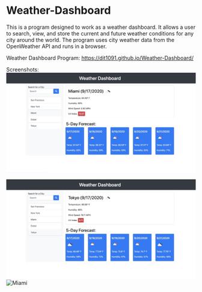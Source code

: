 # Weather-Dashboard

This is a program designed to work as a weather dashboard. It allows a user to search, view, and store the current and future weather conditions for any city around the world. The program uses city weather data from the OpenWeather API and runs in a browser.

Weather Dashboard Program: https://dit1091.github.io/Weather-Dashboard/ 

Screenshots:
<img src="images/Miami.jpeg" alt="Miami">

<img src="images/Kansas City.jpeg" alt="Miami">

<img src="images/Toyko.jpeg" alt="Miami">
